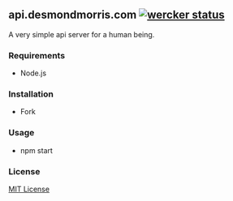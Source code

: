 ## api.desmondmorris.com [![wercker status](https://app.wercker.com/status/6fad68a5ff6ff589504f6bd50db92e4c "wercker status")](https://app.wercker.com/project/bykey/6fad68a5ff6ff589504f6bd50db92e4c)

A very simple api server for a human being.

### Requirements
- Node.js

### Installation
- Fork

### Usage
- npm start

### License

[MIT License](https://raw.github.com/desmondmorris/api.desmondmorris.com/master/LICENSE)

